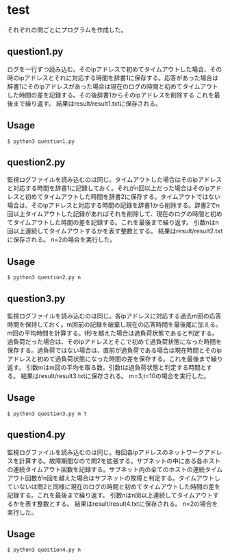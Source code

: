 # test

それぞれの問ごとにプログラムを作成した。

<h2>question1.py</h2>
ログを一行ずつ読み込む。そのipアドレスで初めてタイムアウトした場合、その時のipアドレスとそれに対応する時間を辞書1に保存する。応答があった場合は辞書1にそのipアドレスがあった場合は現在のログの時間と初めてタイムアウトした時間の差を記録する。その後辞書1からそのipアドレスを削除する
これを最後まで繰り返す。<bd>
結果はresult/result1.txtに保存される。<bd>
  
## Usage
```
$ python3 question1.py
```
<h2>question2.py</h2>
監視ログファイルを読み込むのは同じ。タイムアウトした場合はそのipアドレスと対応する時間を辞書1に記録しておく。それがn回以上だった場合はそのipアドレスと初めてタイムアウトした時間を辞書2に保存する。<bd>タイムアウトではない場合は、そのipアドレスと対応する時間の記録を辞書1から削除する。辞書2でn回以上タイムアウトした記録があればそれを削除して、現在のログの時間と初めてタイムアウトした時間の差を記録する。これを最後まで繰り返す。<bd>
引数nはn回以上連続してタイムアウトするかを表す整数とする。<bd>
結果はresult/result2.txtに保存される。<bd>
n=2の場合を実行した。<bd>
  
## Usage
```
$ python3 question2.py n
```
  
<h2>question3.py</h2>
監視ログファイルを読み込むのは同じ。各ipアドレスに対応する過去m回の応答時間を保持しておく。m回前の記録を破棄し現在の応答時間を最後尾に加える。m回の平均時間を計算する。t秒を越えた場合は過負荷状態であると判定する。過負荷だった場合は、そのipアドレスとそこで初めて過負荷状態になった時間を保存する。過負荷ではない場合は、直前が過負荷である場合は現在時間とそのipアドレスと初めて過負荷状態になった時間の差を保存する。これを最後まで繰り返す。<bd>
引数mはm回の平均を取る数。引数tは過負荷状態と判定する時間とする。<bd>
結果はresult/result3.txtに保存される。<bd>
m=3,t=10の場合を実行した。<bd>
  
## Usage
```
$ python3 question3.py m t
```
  
<h2>question4.py</h2>
監視ログファイルを読み込むのは同じ。毎回各ipアドレスのネットワークアドレスを計算する。故障期間なので問2を拡張する。サブネットの中にある各ホストの連続タイムアウト回数を記録する。サブネット内の全てのホストの連続タイムアウト回数がn回を越えた場合はサブネットの故障と判定する。タイムアウトしていないは問2と同様に現在のログの時間と初めてタイムアウトした時間の差を記録する。これを最後まで繰り返す。<bd>
引数nはn回以上連続してタイムアウトするかを表す整数とする。<bd>
結果はresult/result4.txtに保存される。<bd>
n=2の場合を実行した。<bd>
  
## Usage
```
$ python3 question4.py n
```
  
